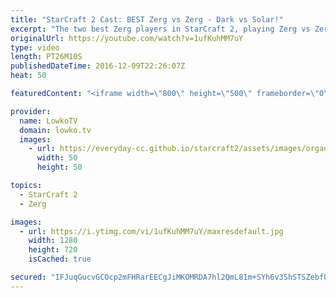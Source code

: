 ```yaml
---
title: "StarCraft 2 Cast: BEST Zerg vs Zerg - Dark vs Solar!"
excerpt: "The two best Zerg players in StarCraft 2, playing Zerg vs Zerg. Subscribe for more videos: http://lowko.tv/youtube More StarCraft 2 Casts: https://goo.gl/fi5EXG  Solar and Dark are widely regarded as the best Zerg players in StarCraft 2.While statistically Dark is slightly stronger, Solar's Zerg vs Zerg"
originalUrl: https://youtube.com/watch?v=1ufKuhMM7uY
type: video
length: PT26M10S
publishedDateTime: 2016-12-09T22:26:07Z
heat: 50

featuredContent: "<iframe width=\"800\" height=\"500\" frameborder=\"0\" src=\"https://www.youtube.com/embed/1ufKuhMM7uY\" allow=\"accelerometer; autoplay; encrypted-media; gyroscope; picture-in-picture\" allowfullscreen></iframe>"

provider:
  name: LowkoTV
  domain: lowko.tv
  images:
    - url: https://everyday-cc.github.io/starcraft2/assets/images/organizations/lowko.tv-50x50.jpg
      width: 50
      height: 50

topics:
  - StarCraft 2
  - Zerg

images:
  - url: https://i.ytimg.com/vi/1ufKuhMM7uY/maxresdefault.jpg
    width: 1280
    height: 720
    isCached: true

secured: "IFJuqGucvGCOcp2mFHRarEECgJiMKOMRDA7hl2QmL81m+SYh6v3ShSTSZebfUZqv3Cb18x/EiWqgQ3Q8eJk9GyFlp++lwZBIBB/vP7v4wydq1vlPoBs0E7lC7nSIFWRK5gOrnvxAMTprAIkkIVOA/mOX8AWSnxTMDBKdDjHb2NPG4pv0Y1Xxkv0JLuxtVDhxQVsPzEJhB5AfPA9ZtFpLS4yCm0Bak0Ybik4QF9RRCbLDqjv4zBJk1T5DiOh261raU9xctaoKcJ07EiOrnWnCVLHOjzkuBbisj3qJ732OUq4WxSZuG6mjugvRGLJapimQnLgxXXDO1RBw1uWDAihoD7xQHtraMoUDriFzjvNppZ67JID4OkppJy2qSnp8ZUM6Wof9nQj4zmeydtNtzCvljEKGS00rKede/APHMX2owkk=;mtLWO/qwAkUprJyVkQxSCg=="
---
```


